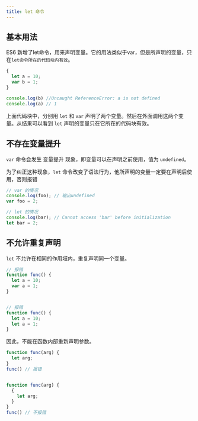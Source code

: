 ```yaml
---
title: let 命令
---
```


## 基本用法
ES6 新增了let命令，用来声明变量。它的用法类似于var，但是所声明的变量，只在`let命令所在的代码块内有效`。

```js
{
  let a = 10;
  var b = 1;
}

console.log(b) //Uncaught ReferenceError: a is not defined
console.log(a) // 1
```
上面代码块中，分别用 `let` 和 `var` 声明了两个变量。然后在外面调用这两个变量。从结果可以看到 `let` 声明的变量只在它所在的代码块有效。

## 不存在变量提升
`var` 命令会发生 变量提升 现象，即变量可以在声明之前使用，值为 `undefined`。

为了纠正这种现象，`let` 命令改变了语法行为，他所声明的变量一定要在声明后使用，否则报错

```js
// var 的情况
console.log(foo); // 输出undefined
var foo = 2;

// let 的情况
console.log(bar); // Cannot access 'bar' before initialization
let bar = 2;
```

## 不允许重复声明

`let` 不允许在相同的作用域内，重复声明同一个变量。

```js
// 报错
function func() {
  let a = 10;
  var a = 1;
}


// 报错
function func() {
  let a = 10;
  let a = 1;
}
```

因此，不能在函数内部重新声明参数。

```js
function func(arg) {
  let arg;
}
func() // 报错


function func(arg) {
  {
    let arg;
  }
}
func() // 不报错
```

